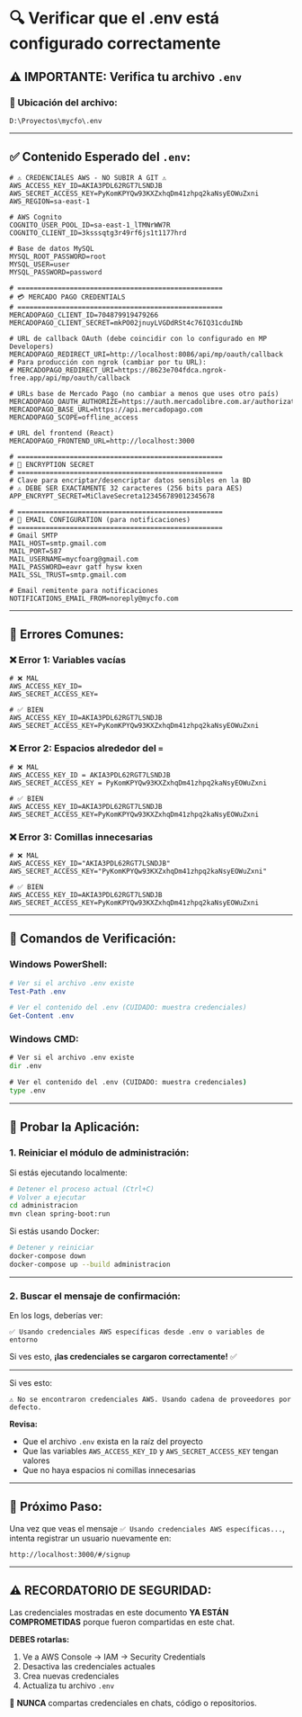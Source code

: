 # 🔍 Verificar que el .env está configurado correctamente

## ⚠️ IMPORTANTE: Verifica tu archivo `.env`

### 📍 Ubicación del archivo:
```
D:\Proyectos\mycfo\.env
```

---

## ✅ Contenido Esperado del `.env`:

```env
# ⚠️ CREDENCIALES AWS - NO SUBIR A GIT ⚠️
AWS_ACCESS_KEY_ID=AKIA3PDL62RGT7LSNDJB
AWS_SECRET_ACCESS_KEY=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
AWS_REGION=sa-east-1

# AWS Cognito
COGNITO_USER_POOL_ID=sa-east-1_lTMNrWW7R
COGNITO_CLIENT_ID=3ksssqtg3r49rf6js1t1177hrd

# Base de datos MySQL
MYSQL_ROOT_PASSWORD=root
MYSQL_USER=user
MYSQL_PASSWORD=password

# ===================================================
# 💳 MERCADO PAGO CREDENTIALS
# ===================================================
MERCADOPAGO_CLIENT_ID=704879919479266
MERCADOPAGO_CLIENT_SECRET=mkPO02jnuyLVGDdRSt4c76IQ31cduINb

# URL de callback OAuth (debe coincidir con lo configurado en MP Developers)
MERCADOPAGO_REDIRECT_URI=http://localhost:8086/api/mp/oauth/callback
# Para producción con ngrok (cambiar por tu URL):
# MERCADOPAGO_REDIRECT_URI=https://8623e704fdca.ngrok-free.app/api/mp/oauth/callback

# URLs base de Mercado Pago (no cambiar a menos que uses otro país)
MERCADOPAGO_OAUTH_AUTHORIZE=https://auth.mercadolibre.com.ar/authorization
MERCADOPAGO_BASE_URL=https://api.mercadopago.com
MERCADOPAGO_SCOPE=offline_access

# URL del frontend (React)
MERCADOPAGO_FRONTEND_URL=http://localhost:3000

# ===================================================
# 🔐 ENCRYPTION SECRET
# ===================================================
# Clave para encriptar/desencriptar datos sensibles en la BD
# ⚠️ DEBE SER EXACTAMENTE 32 caracteres (256 bits para AES)
APP_ENCRYPT_SECRET=MiClaveSecreta123456789012345678

# ===================================================
# 📧 EMAIL CONFIGURATION (para notificaciones)
# ===================================================
# Gmail SMTP
MAIL_HOST=smtp.gmail.com
MAIL_PORT=587
MAIL_USERNAME=mycfoarg@gmail.com
MAIL_PASSWORD=eavr gatf hysw kxen
MAIL_SSL_TRUST=smtp.gmail.com

# Email remitente para notificaciones
NOTIFICATIONS_EMAIL_FROM=noreply@mycfo.com
```

---

## 🚨 Errores Comunes:

### ❌ Error 1: Variables vacías
```env
# ❌ MAL
AWS_ACCESS_KEY_ID=
AWS_SECRET_ACCESS_KEY=

# ✅ BIEN
AWS_ACCESS_KEY_ID=AKIA3PDL62RGT7LSNDJB
AWS_SECRET_ACCESS_KEY=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
```

### ❌ Error 2: Espacios alrededor del `=`
```env
# ❌ MAL
AWS_ACCESS_KEY_ID = AKIA3PDL62RGT7LSNDJB
AWS_SECRET_ACCESS_KEY = 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

# ✅ BIEN
AWS_ACCESS_KEY_ID=AKIA3PDL62RGT7LSNDJB
AWS_SECRET_ACCESS_KEY=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
```

### ❌ Error 3: Comillas innecesarias
```env
# ❌ MAL
AWS_ACCESS_KEY_ID="AKIA3PDL62RGT7LSNDJB"
AWS_SECRET_ACCESS_KEY="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"

# ✅ BIEN
AWS_ACCESS_KEY_ID=AKIA3PDL62RGT7LSNDJB
AWS_SECRET_ACCESS_KEY=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
```

---

## 🔧 Comandos de Verificación:

### **Windows PowerShell:**
```powershell
# Ver si el archivo .env existe
Test-Path .env

# Ver el contenido del .env (CUIDADO: muestra credenciales)
Get-Content .env
```

### **Windows CMD:**
```cmd
# Ver si el archivo .env existe
dir .env

# Ver el contenido del .env (CUIDADO: muestra credenciales)
type .env
```

---

## 🧪 Probar la Aplicación:

### **1. Reiniciar el módulo de administración:**

Si estás ejecutando localmente:
```bash
# Detener el proceso actual (Ctrl+C)
# Volver a ejecutar
cd administracion
mvn clean spring-boot:run
```

Si estás usando Docker:
```bash
# Detener y reiniciar
docker-compose down
docker-compose up --build administracion
```

---

### **2. Buscar el mensaje de confirmación:**

En los logs, deberías ver:
```
✅ Usando credenciales AWS específicas desde .env o variables de entorno
```

Si ves esto, **¡las credenciales se cargaron correctamente!** ✅

---

Si ves esto:
```
⚠️ No se encontraron credenciales AWS. Usando cadena de proveedores por defecto.
```

**Revisa:**
- Que el archivo `.env` exista en la raíz del proyecto
- Que las variables `AWS_ACCESS_KEY_ID` y `AWS_SECRET_ACCESS_KEY` tengan valores
- Que no haya espacios ni comillas innecesarias

---

## 🎯 Próximo Paso:

Una vez que veas el mensaje `✅ Usando credenciales AWS específicas...`, intenta registrar un usuario nuevamente en:

```
http://localhost:3000/#/signup
```

---

## ⚠️ RECORDATORIO DE SEGURIDAD:

Las credenciales mostradas en este documento **YA ESTÁN COMPROMETIDAS** porque fueron compartidas en este chat.

**DEBES rotarlas:**
1. Ve a AWS Console → IAM → Security Credentials
2. Desactiva las credenciales actuales
3. Crea nuevas credenciales
4. Actualiza tu archivo `.env`

🔐 **NUNCA** compartas credenciales en chats, código o repositorios.

